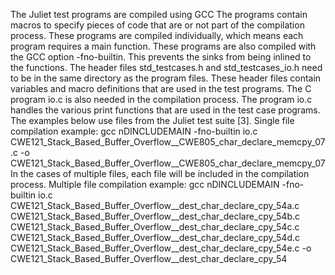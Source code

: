 The Juliet test programs are compiled using GCC 
The programs contain macros to specify pieces of code that are or not part of the compilation
process. These programs are compiled individually, which means each program requires a
main function. These programs are also compiled with the GCC option -fno-builtin. This
prevents the sinks from being inlined to the functions.
The header files std_testcases.h and std_testcases_io.h need to be in the same directory as
the program files. These header files contain variables and macro definitions that are used
in the test programs. The C program io.c is also needed in the compilation process. The
program io.c handles the various print functions that are used in the test case programs.
The examples below use files from the Juliet test suite [3].
Single file compilation example:
gcc nDINCLUDEMAIN -fno-builtin io.c
CWE121_Stack_Based_Buffer_Overflow__CWE805_char_declare_memcpy_07.c
-o CWE121_Stack_Based_Buffer_Overflow__CWE805_char_declare_memcpy_07
In the cases of multiple files, each file will be included in the compilation process.
Multiple file compilation example:
gcc nDINCLUDEMAIN -fno-builtin io.c
CWE121_Stack_Based_Buffer_Overflow__dest_char_declare_cpy_54a.c
CWE121_Stack_Based_Buffer_Overflow__dest_char_declare_cpy_54b.c
CWE121_Stack_Based_Buffer_Overflow__dest_char_declare_cpy_54c.c
CWE121_Stack_Based_Buffer_Overflow__dest_char_declare_cpy_54d.c
CWE121_Stack_Based_Buffer_Overflow__dest_char_declare_cpy_54e.c
-o CWE121_Stack_Based_Buffer_Overflow__dest_char_declare_cpy_54